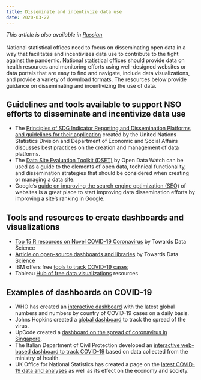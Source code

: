 ```yaml
---
title: Disseminate and incentivize data use
date: 2020-03-27
---
```


_This article is also available in
[Russian](https://raw.githubusercontent.com/UNStats/covid-19-response/master/static/disseminate-and-incentivize-data-use-RU.pdf)_<br/><br/>National
statistical offices need to focus on disseminating open data in a way that
facilitates and incentivizes data use to contribute to the fight against the
pandemic. National statistical offices should provide data on health resources
and monitoring efforts using well-designed websites or data portals that are
easy to find and navigate, include data visualizations, and provide a variety of
download formats. The resources below provide guidance on disseminating and
incentivizing the use of data.

## Guidelines and tools available to support NSO efforts to disseminate and incentivize data use

- The
  [Principles of SDG Indicator Reporting and Dissemination Platforms and guidelines for their application](https://unstats.un.org/unsd/statcom/50th-session/documents/BG-Item3a-Principles-guidelines-SDG-Monitoring-Reporting-Platforms-E.pdf)
  created by the United Nations Statistics Division and Department of Economic
  and Social Affairs discusses best practices on the creation and management of
  data platforms.
- The
  [Data Site Evaluation Toolkit \(DSET\)](https://opendatawatch.com/data-support/)
  by Open Data Watch can be used as a guide to the elements of open data,
  technical functionality, and dissemination strategies that should be
  considered when creating or managing a data site.
- Google’s
  [guide on improving the search engine optimization (SEO)](https://support.google.com/webmasters/answer/7451184?hl=en)
  of websites is a great place to start improving data dissemination efforts by
  improving a site’s ranking in Google.

## Tools and resources to create dashboards and visualizations

- [Top 15 R resources on Novel COVID-19 Coronavirus](https://towardsdatascience.com/top-5-r-resources-on-covid-19-coronavirus-1d4c8df6d85f)
  by Towards Data Science
- [Article on open-source dashboards and libraries](https://towardsdatascience.com/covid-19-open-source-dashboard-fa1d2b4cd985)
  by Towards Data Science
- IBM offers free
  [tools to track COVID-19 cases](https://newsroom.ibm.com/2020-03-25-IBM-Offers-Free-Tools-Based-on-Trusted-Data-to-Track-COVID-19-Cases-on-Your-Phone-and-Online)
- Tableau
  [Hub of free data visualizations](https://www.tableau.com/covid-19-coronavirus-data-resources)
  resources

## Examples of dashboards on COVID-19

- WHO has created an
  [interactive dashboard](https://experience.arcgis.com/experience/685d0ace521648f8a5beeeee1b9125cd)
  with the latest global numbers and numbers by country of COVID-19 cases on a
  daily basis.
- Johns Hopkins created a
  [global dashboard](https://gisanddata.maps.arcgis.com/apps/opsdashboard/index.html#/bda7594740fd40299423467b48e9ecf6)
  to track the spread of the virus.
- UpCode created a
  [dashboard on the spread of coronavirus in Singapore](https://www.againstcovid19.com/singapore/dashboard).
- The Italian Department of Civil Protection developed an
  [interactive web-based dashboard to track COVID-19](http://opendatadpc.maps.arcgis.com/apps/opsdashboard/index.html#/b0c68bce2cce478eaac82fe38d4138b1)
  based on data collected from the ministry of health.
- UK Office for National Statistics has created a page on the
  [latest COVID-19 data and analyses](https://www.ons.gov.uk/peoplepopulationandcommunity/healthandsocialcare/conditionsanddiseases)
  as well as its effect on the economy and society.

